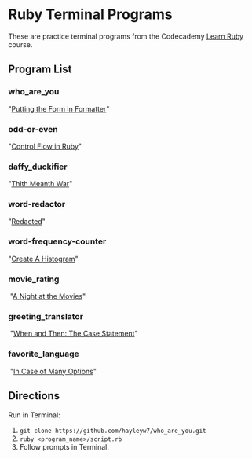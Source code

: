 # Ruby Terminal Programs

These are practice terminal programs from the Codecademy [Learn Ruby](https://www.codecademy.com/learn/learn-ruby) course.

## Program List

### who_are_you

"[Putting the Form in Formatter](https://www.codecademy.com/courses/learn-ruby/lessons/putting-the-form-in-formatter/exercises/what-youll-be-building)"

### odd-or-even

"[Control Flow in Ruby](https://www.codecademy.com/courses/learn-ruby/lessons/control-flow-in-ruby/exercises/how-it-works)"

### daffy_duckifier

"[Thith Meanth War](https://www.codecademy.com/courses/learn-ruby/lessons/thith-meanth-war/exercises/what-youll-be-building-1)"

### word-redactor

"[Redacted](https://www.codecademy.com/courses/learn-ruby/lessons/redacted/exercises/what-youll-be-building-2)"

### word-frequency-counter

"[Create A Histogram](https://www.codecademy.com/courses/learn-ruby/lessons/create-a-histogram/exercises/what-youll-be-building-3)"

### movie_rating
​
"[A Night at the Movies](https://www.codecademy.com/courses/learn-ruby/lessons/a-night-at-the-movies/exercises/what-youll-be-building-5)"

### greeting_translator
​
"[When and Then: The Case Statement](https://www.codecademy.com/courses/learn-ruby/lessons/the-zen-of-ruby/exercises/when-and-then-the-case-statement)"

### favorite_language
​
"[In Case of Many Options](https://www.codecademy.com/courses/learn-ruby/lessons/the-zen-of-ruby/exercises/in-case-of-many-options)"

## Directions

Run in Terminal:

1. ```git clone https://github.com/hayleyw7/who_are_you.git```
2. ```ruby <program_name>/script.rb```
3. Follow prompts in Terminal.
